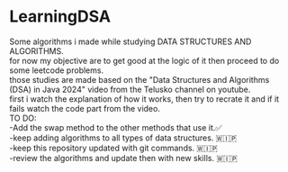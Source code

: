 # LearningDSA
<p>Some algorithms i made while studying DATA STRUCTURES AND ALGORITHMS.<br>
for now my objective are to get good at the logic of it then proceed to do some leetcode problems.<br>
those studies are made based on the "Data Structures and Algorithms (DSA) in Java 2024" video from the Telusko channel on youtube.<br>
first i watch the explanation of how it works, then try to recrate it and if it fails watch the code part from the video.<br>
TO DO: <br>
-Add the swap method to the other methods that use it.✅<br>
-keep adding algorithms to all types of data structures. 🇼🇮🇵<br>
-keep this repository updated with git commands. 🇼🇮🇵<br>
-review the algorithms and update then with new skills. 🇼🇮🇵</p>

